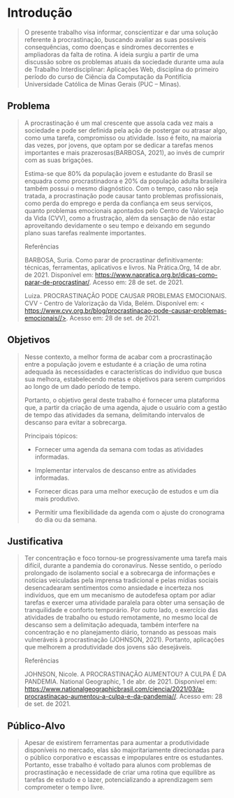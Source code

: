 # Introdução
> O presente trabalho visa informar, conscientizar e dar uma solução referente à procrastinação, buscando avaliar as suas possíveis consequências, como doenças e síndromes 
> decorrentes e ampliadoras da falta de rotina. A ideia surgiu a partir de uma discussão sobre os problemas atuais da sociedade durante uma aula de Trabalho Interdisciplinar: 
> Aplicações Web, disciplina do primeiro período do curso de Ciência da Computação da Pontifícia Universidade Católica de Minas Gerais (PUC – Minas).
>

## Problema
> A procrastinação é um mal crescente que assola cada vez mais a sociedade e pode ser definida pela ação de postergar ou atrasar algo, como uma tarefa, compromisso ou atividade. 
> Isso é feito, na maioria das vezes, por jovens, que optam por se dedicar a tarefas menos importantes e mais prazerosas(BARBOSA, 2021), ao invés de cumprir com as suas 
> brigações.
> 
> Estima-se que 80% da população jovem e estudante do Brasil se enquadra como procrastinadora e 20% da população adulta brasileira também possui o mesmo diagnóstico. Com o 
> tempo, caso não seja tratada, a procrastinação pode causar tanto problemas profissionais, como perda do emprego e perda da confiança em seus serviços, quanto problemas 
> emocionais apontados pelo Centro de Valorização da Vida (CVV), como a frustração, além da sensação de não estar aproveitando devidamente o seu tempo e deixando em segundo 
> plano suas tarefas realmente importantes.
>
> Referências
> 
> BARBOSA, Suria. Como parar de procrastinar definitivamente: técnicas, ferramentas, aplicativos e livros. Na Prática.Org, 14 de abr. de 2021. Disponível em: 
> <https://www.napratica.org.br/dicas-como-parar-de-procrastinar/>. Acesso em: 28 de set. de 2021.
> 
> Luiza. PROCRASTINAÇÃO PODE CAUSAR PROBLEMAS EMOCIONAIS. CVV - Centro de Valorização da Vida, Belém. Disponível em: 
> < https://www.cvv.org.br/blog/procrastinacao-pode-causar-problemas-emocionais//>. Acesso em: 28 de set. de 2021.

## Objetivos
> Nesse contexto, a melhor forma de acabar com a procrastinação entre a população jovem e estudante é a criação de uma rotina adequada às necessidades e características do 
> indivíduo que busca sua melhora, estabelecendo metas e objetivos para serem cumpridos ao longo de um dado período de tempo.
> 
> Portanto, o objetivo geral deste trabalho é fornecer uma plataforma que, a partir da criação de uma agenda, ajude o usuário com a gestão de tempo das atividades da semana,
> delimitando intervalos de descanso para evitar a sobrecarga.
> 
> Principais tópicos:
> 
> * Fornecer uma agenda da semana com todas as atividades informadas.
> 
> * Implementar intervalos de descanso entre as atividades informadas. 
> 
> * Fornecer dicas para uma melhor execução de estudos e um dia mais produtivo.
> 
> * Permitir uma flexibilidade da agenda com o ajuste do cronograma do dia ou da semana.
> 

## Justificativa

> Ter concentração e foco tornou-se progressivamente uma tarefa mais difícil, durante a pandemia do coronavírus. Nesse sentido, o período prolongado de isolamento social e a 
> sobrecarga de informações e notícias veiculadas pela imprensa tradicional e pelas mídias sociais desencadearam sentimentos como ansiedade e incerteza nos indivíduos, que em um 
> mecanismo de autodefesa optam por adiar tarefas e exercer uma atividade paralela para obter uma sensação de tranquilidade e conforto temporário.
> Por outro lado, o exercício das atividades de trabalho ou estudo remotamente, no mesmo local de descanso sem a delimitação adequada, também interfere na concentração e no
> planejamento diário, tornando as pessoas mais vulneráveis à procrastinação (JOHNSON, 2021). Portanto, aplicações que melhorem a produtividade dos jovens são desejáveis.
> 
> Referências
> 
> JOHNSON, Nicole. A PROCRASTINAÇÃO AUMENTOU? A CULPA É DA PANDEMIA. National Geographic, 1 de abr. de 2021. Disponível em: 
> <https://www.nationalgeographicbrasil.com/ciencia/2021/03/a-procrastinacao-aumentou-a-culpa-e-da-pandemia//>. Acesso em: 28 de set. de 2021.
>

## Público-Alvo

> Apesar de existirem ferramentas para aumentar a produtividade disponíveis no mercado, elas são majoritariamente direcionadas para o público corporativo e escassas e 
> impopulares entre os estudantes. Portanto, esse trabalho é voltado para alunos com problemas de procrastinação e necessidade de criar uma rotina que equilibre as tarefas de 
> estudo e o lazer, potencializando a aprendizagem sem comprometer o tempo livre.
>
